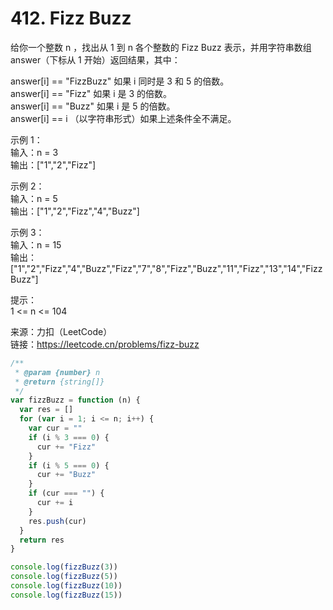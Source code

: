 # 412. Fizz Buzz

给你一个整数 n ，找出从 1 到 n 各个整数的 Fizz Buzz 表示，并用字符串数组 answer（下标从 1 开始）返回结果，其中：

answer[i] == "FizzBuzz" 如果 i 同时是 3 和 5 的倍数。  
answer[i] == "Fizz" 如果 i 是 3 的倍数。  
answer[i] == "Buzz" 如果 i 是 5 的倍数。  
answer[i] == i （以字符串形式）如果上述条件全不满足。

示例 1：  
输入：n = 3  
输出：["1","2","Fizz"]

示例 2：  
输入：n = 5  
输出：["1","2","Fizz","4","Buzz"]

示例 3：  
输入：n = 15  
输出：["1","2","Fizz","4","Buzz","Fizz","7","8","Fizz","Buzz","11","Fizz","13","14","FizzBuzz"]

提示：  
1 <= n <= 104

来源：力扣（LeetCode）  
链接：https://leetcode.cn/problems/fizz-buzz

```javascript
/**
 * @param {number} n
 * @return {string[]}
 */
var fizzBuzz = function (n) {
  var res = []
  for (var i = 1; i <= n; i++) {
    var cur = ""
    if (i % 3 === 0) {
      cur += "Fizz"
    }
    if (i % 5 === 0) {
      cur += "Buzz"
    }
    if (cur === "") {
      cur += i
    }
    res.push(cur)
  }
  return res
}

console.log(fizzBuzz(3))
console.log(fizzBuzz(5))
console.log(fizzBuzz(10))
console.log(fizzBuzz(15))
```
